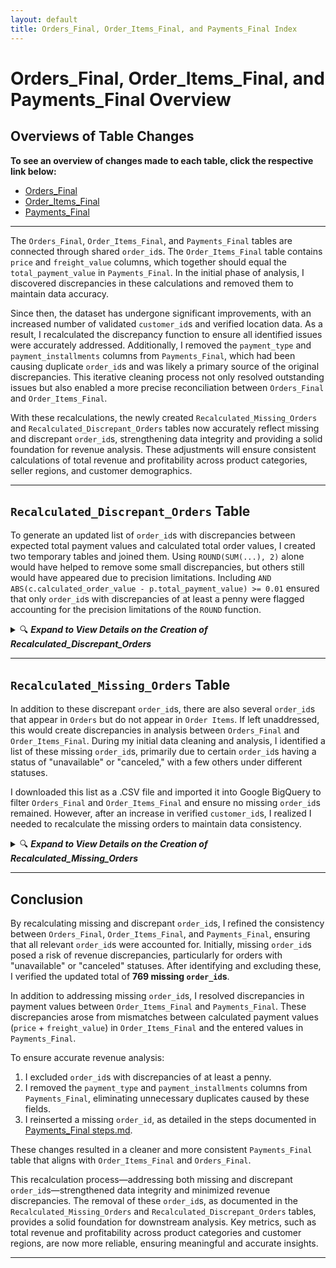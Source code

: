 ```yaml
---
layout: default
title: Orders_Final, Order_Items_Final, and Payments_Final Index
---
```


# Orders_Final, Order_Items_Final, and Payments_Final Overview

## Overviews of Table Changes

**To see an overview of changes made to each table, click the respective link below:** 

- [Orders_Final](./Orders_Final/index.md)
- [Order_Items_Final](./Order_Items_Final/index.md)
- [Payments_Final](./Payments_Final/index.md)

---


The `Orders_Final`, `Order_Items_Final`, and `Payments_Final` tables are connected through shared `order_id`s. The `Order_Items_Final` table contains `price` and `freight_value` columns, which together should equal the `total_payment_value` in `Payments_Final`. In the initial phase of analysis, I discovered discrepancies in these calculations and removed them to maintain data accuracy.

Since then, the dataset has undergone significant improvements, with an increased number of validated `customer_id`s and verified location data. As a result, I recalculated the discrepancy function to ensure all identified issues were accurately addressed. Additionally, I removed the `payment_type` and `payment_installments` columns from `Payments_Final`, which had been causing duplicate `order_id`s and was likely a primary source of the original discrepancies. This iterative cleaning process not only resolved outstanding issues but also enabled a more precise reconciliation between `Orders_Final` and `Order_Items_Final`.

With these recalculations, the newly created `Recalculated_Missing_Orders` and `Recalculated_Discrepant_Orders` tables now accurately reflect missing and discrepant `order_id`s, strengthening data integrity and providing a solid foundation for revenue analysis. These adjustments will ensure consistent calculations of total revenue and profitability across product categories, seller regions, and customer demographics.


---
## `Recalculated_Discrepant_Orders` Table 
To generate an updated list of `order_id`s with discrepancies between expected total payment values and calculated total order values, I created two temporary tables and joined them. Using `ROUND(SUM(...), 2)` alone would have helped to remove some small discrepancies, but others still would have appeared due to precision limitations. Including `AND ABS(c.calculated_order_value - p.total_payment_value) >= 0.01` ensured that only `order_id`s with discrepancies of at least a penny were flagged accounting for the precision limitations of the `ROUND` function.   


<details>
<summary>
🔍 <b><i>Expand to View Details on the Creation of Recalculated_Discrepant_Orders</i></b>
</summary>
<br>

<pre><code class="language-sql">
/* 
    This query recalculates discrepant orders now that Payments_Final has removed payment types, eliminating duplicate order_ids in the table. 
    Two temporary tables are created and then joined to find discrepancies between total_payment_values in Payments_Final and 
    calculated_order_values based on price and freight_value in Order_Items_Final. In the JOIN, these two values are subtracted, 
    and only order_ids with calculated discrepancies of at least 0.01 (at least a penny) are displayed.
*/

CREATE OR REPlACE TABLE iconic-fountain-435918-q3.Target_Ecommerce_Sales_2016_2018.Recalculated_Discrepant_Orders AS(
    -- Create a temporary table to calculate the total value per order_id from Order_Items_Final
    WITH Calculated_Order_Values AS (
    SELECT 
        order_id,
        ROUND(SUM(price + freight_value),2) AS calculated_order_value
    FROM 
        iconic-fountain-435918-q3.Target_Ecommerce_Sales_2016_2018.Order_Items_Final
    GROUP BY 
        order_id
    ),

    -- Create a temporary table to get the total payment value per order_id from Payments_Final
    Payments_Total AS (
        SELECT 
            order_id,
            ROUND(SUM(total_payment_value),3) AS total_payment_value
        FROM 
            iconic-fountain-435918-q3.Target_Ecommerce_Sales_2016_2018.Payments_Final
        GROUP BY 
            order_id
    )

    -- Join the calculated and actual payment values to identify discrepancies
    SELECT 
        c.order_id,
        c.calculated_order_value,
        p.total_payment_value,
        -- Calculate the difference for easy identification of discrepancies
        c.calculated_order_value - p.total_payment_value AS discrepancy
    FROM 
        Calculated_Order_Values AS c
    INNER JOIN 
        Payments_Total AS p
    ON 
        c.order_id = p.order_id
    WHERE 
        c.calculated_order_value != p.total_payment_value
        AND ABS(c.calculated_order_value - p.total_payment_value) >= 0.01 --Ensures discrepancies are at least a penny
);
</code></pre>

This query yielded **351** `order_id`s. 

</details>

---

## `Recalculated_Missing_Orders` Table

In addition to these discrepant `order_id`s, there are also several `order_id`s that appear in `Orders` but do not appear in `Order Items`. If left unaddressed, this would create discrepancies in analysis between `Orders_Final` and `Order_Items_Final`. During my initial data cleaning and analysis, I identified a list of these missing `order_id`s, primarily due to certain `order_id`s having a status of "unavailable" or "canceled," with a few others under different statuses.

I downloaded this list as a .CSV file and imported it into Google BigQuery to filter `Orders_Final` and `Order_Items_Final` and ensure no missing `order_id`s remained. However, after an increase in verified `customer_id`s, I realized I needed to recalculate the missing orders to maintain data consistency.


<details>
<summary>🔍 <b><i>Expand to View Details on the Creation of Recalculated_Missing_Orders</i></b></summary>
<br>
    
### Step 1: Calculate Missing `order_id`s by Status
<br>

First, I needed to find out how many missing `order_id`s there were along with a breakdown per status.

<details>
<summary>📂<b><i>Query to Find Missing order_ids by their status</b></i></summary>

<pre><code class="language-sql">
  /*
    This query creates a temporary table (MissingOrderIDs) to calculate the count of missing order_ids for each order_status.
    It then selects the order_status and total_missing_order_ids from the temp table and adds a "Total" row,
    which sums up total_missing_order_ids across all statuses using a UNION ALL statement.
  */
  
  
  WITH MissingOrderIDs AS (
      SELECT 
          o.order_status,
          COUNT(o.order_id) AS total_missing_order_ids
      FROM iconic-fountain-435918-q3.Target_Ecommerce_Sales_2016_2018.Orders_Final o
      LEFT JOIN iconic-fountain-435918-q3.Target_Ecommerce_Sales_2016_2018.Order_Items_Final oi ON o.order_id = oi.order_id
      WHERE oi.order_id IS NULL
      GROUP BY o.order_status
  )
  
  SELECT 
    order_status, 
    total_missing_order_ids
  FROM 
    MissingOrderIDs
  
  UNION ALL
  
  SELECT 
    'Total' AS order_status, SUM(total_missing_order_ids) AS total_missing_order_ids
  FROM 
    MissingOrderIDs;
</code></pre>   

</details>

**Supporting Table:**

<details>
<summary>📋 <b>Table 1: Missing `order_id`s by Status</b></summary>
    

    
  ![Table of `order_status` and accompanying `total_missing_order_ids`](https://github.com/user-attachments/assets/70f42426-fc5c-4d90-a01c-40bd00a68836)


  - As you can see, there are 733 total missing `order_id`s now, the majority of which contain the status `unavailable`.
    
</details>


### Step 2: Verify Total Missing `order_id`s

To confirm that this total was accurate, I compared the distinct order_id counts between `Orders_Final` and `Order_Items_Final`:

<details>
<summary>📂<b><i>Query to Verify Number of Missing ids</i></b></summary>
    
<pre><code class="language-sql">
/* 
  This query finds the distinct number of order_ids from Orders_Final and Order_Items_Final to confirm the number of 
  missing order_ids
*/

SELECT 
    (SELECT COUNT(DISTINCT order_id) FROM iconic-fountain-435918-q3.Target_Ecommerce_Sales_2016_2018.Orders_Final) AS distinct_order_ids_orders,
    (SELECT COUNT(DISTINCT order_id) FROM iconic-fountain-435918-q3.Target_Ecommerce_Sales_2016_2018.Order_Items_Final) AS distinct_order_ids_order_items;

</code></pre>
    
</details>


<details>
<summary>📋<b><i>Table 2: Distinct order_id Counts in Orders_Final and Order_Items_Final</i></b></summary>    

![Table of distinct `order_id` counts for each table](https://github.com/user-attachments/assets/f04c8379-f90b-4fde-9b18-0b0570e3e39b)


  - Subtracting the two totals confirms the 733 number that was calculated before.
 

</details>

- *Note: The [`Orders_Final`](Orders_Final/steps.md) and [`Order_Items_Final`](Order_Items_Final/steps.md) creation steps can be found in their respective steps.md files.*



### Step 3: Created `Recalculated_Missing_Orders` Table

To isolate the actual missing order_ids, I created a table called `Recalculated_Missing_Orders`:

<details>
<summary>📂<b><i>Query to create Recalculated_Missing_Orders</i></b></summary>

<pre><code class="language-sql">
/*
  This query creates a new table, Recalculated_Missing_Orders, containing order_ids that appear in Orders_Final
  but are missing in Order_Items_Final. The LEFT JOIN includes all order_ids from Orders_Final, and the WHERE clause
  filters specifically for those missing in Order_Items_Final (where oi.order_id is NULL).
*/

CREATE TABLE 
  iconic-fountain-435918-q3.Target_Ecommerce_Sales_2016_2018.Recalculated_Missing_Orders AS
SELECT 
  o.order_id, o.order_status
FROM 
  iconic-fountain-435918-q3.Target_Ecommerce_Sales_2016_2018.Orders_Final o
LEFT JOIN 
  iconic-fountain-435918-q3.Target_Ecommerce_Sales_2016_2018.Order_Items_Final oi 
ON 
  o.order_id = oi.order_id
WHERE 
  oi.order_id IS NULL;
</code></pre>
    
</details>



### Step 4: Verify Equal Distinct `order_id`s

After creating the final versions of `Orders_Final` and `Order_Items_Final`, I wanted to ensure that all missing or discrepant `order_id`s were properly excluded and that the number of distinct `order_id`s matched between the `Orders_Final` and `Order_Items_Final` tables.

<details>
<summary>📂<b><i>Query to Verify Successful Removal of Missing ids</b></i></summary>
    
<pre><code class="language-sql">
SELECT 
    (SELECT COUNT(DISTINCT order_id) FROM iconic-fountain-435918-q3.Target_Ecommerce_Sales_2016_2018.Orders_Final) AS distinct_order_ids_orders,
    (SELECT COUNT(DISTINCT order_id) FROM iconic-fountain-435918-q3.Target_Ecommerce_Sales_2016_2018.Order_Items_Final) AS distinct_order_ids_order_items;
</code></pre>
    
</details>

<details>
<summary>📋<b><i>Table 3: Equal Distinct order_id Counts between Orders_Final and Order_Items_Final</i></b></summary>

![Table of distinct `order_id` counts for each table](https://github.com/user-attachments/assets/04c9e3ae-2da2-4d38-bd3f-8121f5fc2453)


- When the query confirmed equal counts for both tables, I knew the cleaning steps had been effective.    

</details>




*Note: One `order_id` was also missing in the `Payments_Final` table. The steps taken to identify and resolve this discrepancy are detailed in [Payments_Final steps.md](./Payments_Final/steps.md).*

</details>

---

## Conclusion

By recalculating missing and discrepant `order_id`s, I refined the consistency between `Orders_Final`, `Order_Items_Final`, and `Payments_Final`, ensuring that all relevant `order_id`s were accounted for. Initially, missing `order_id`s posed a risk of revenue discrepancies, particularly for orders with "unavailable" or "canceled" statuses. After identifying and excluding these, I verified the updated total of **769 missing `order_id`s**.

In addition to addressing missing `order_id`s, I resolved discrepancies in payment values between `Order_Items_Final` and `Payments_Final`. These discrepancies arose from mismatches between calculated payment values (`price` + `freight_value`) in `Order_Items_Final` and the entered values in `Payments_Final`. 

To ensure accurate revenue analysis:
1. I excluded `order_id`s with discrepancies of at least a penny.
2. I removed the `payment_type` and `payment_installments` columns from `Payments_Final`, eliminating unnecessary duplicates caused by these fields.
3. I reinserted a missing `order_id`, as detailed in the steps documented in [Payments_Final steps.md](./Payments_Final/steps.md).

These changes resulted in a cleaner and more consistent `Payments_Final` table that aligns with `Order_Items_Final` and `Orders_Final`.

This recalculation process—addressing both missing and discrepant `order_id`s—strengthened data integrity and minimized revenue discrepancies. The removal of these `order_id`s, as documented in the `Recalculated_Missing_Orders` and `Recalculated_Discrepant_Orders` tables, provides a solid foundation for downstream analysis. Key metrics, such as total revenue and profitability across product categories and customer regions, are now more reliable, ensuring meaningful and accurate insights.




---
